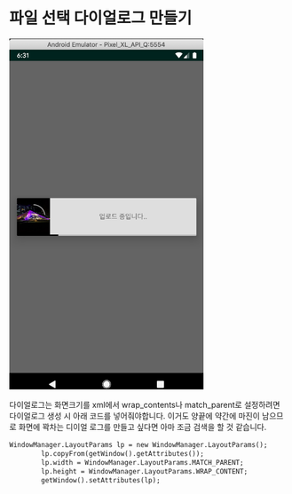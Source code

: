 # 파일 선택 다이얼로그 만들기

<img src = "sample1.png" width="350px">

다이얼로그는 화면크기를 xml에서 wrap_contents나 match_parent로 설정하려면 다이얼로그
생성 시 아래 코드를 넣어줘야합니다. 이거도 양끝에 약간에 마진이 남으므로 화면에 꽉차는 디이얼
로그를 만들고 싶다면 아마 조금 검색을 할 것 같습니다.
```
WindowManager.LayoutParams lp = new WindowManager.LayoutParams();
        lp.copyFrom(getWindow().getAttributes());
        lp.width = WindowManager.LayoutParams.MATCH_PARENT;
        lp.height = WindowManager.LayoutParams.WRAP_CONTENT;
        getWindow().setAttributes(lp);
```
